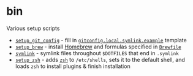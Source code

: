 # bin

Various setup scripts

- [`setup_git_config`](./setup_git_config) - fill in [`gitconfig.local.symlink.example`](../../git/gitconfig.local.symlink.example) template
- [`setup_brew`](./setup_brew) - install [Homebrew](https://brew.sh) and formulas specified in [`Brewfile`](../../Brewfile)
- [`symlink`](./symlink) - symlink files throughout `$DOTFILES` that end in `.symlink`
- [`setup_zsh`](./setup_zsh) - adds [`zsh`](http://zsh.sourceforge.net/) to `/etc/shells`, sets it to the default shell, and loads `zsh` to install plugins & finish installation
